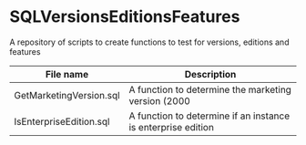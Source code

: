 # SQLVersionsEditionsFeatures

A repository of scripts to create functions to test for versions, editions and features

File name | Description
------------ | -------------
GetMarketingVersion.sql | A function to determine the marketing version (2000|2005|2008|2008R2|2012|2014|2016)of an instance
IsEnterpriseEdition.sql | A function to determine if an instance is enterprise edition
